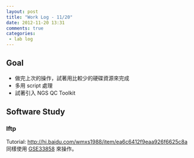 ```yaml
---
layout: post
title: "Work Log - 11/20"
date: 2012-11-20 13:31
comments: true
categories: 
 - lab log
---
```


## Goal
* 做完上次的操作，試著用比較少的硬碟資源來完成
* 多用 script 處理
* 試著引入 NGS QC Toolkit

<!-- more -->

[GSE33858]: http://www.ncbi.nlm.nih.gov/geo/query/acc.cgi?acc=GSE33858

## Software Study

### lftp
Tutorial: <http://hi.baidu.com/wmxs1988/item/ea6c6412f9eaa926f6625c8a>  
同樣使用 [GSE33858] 來操作。
